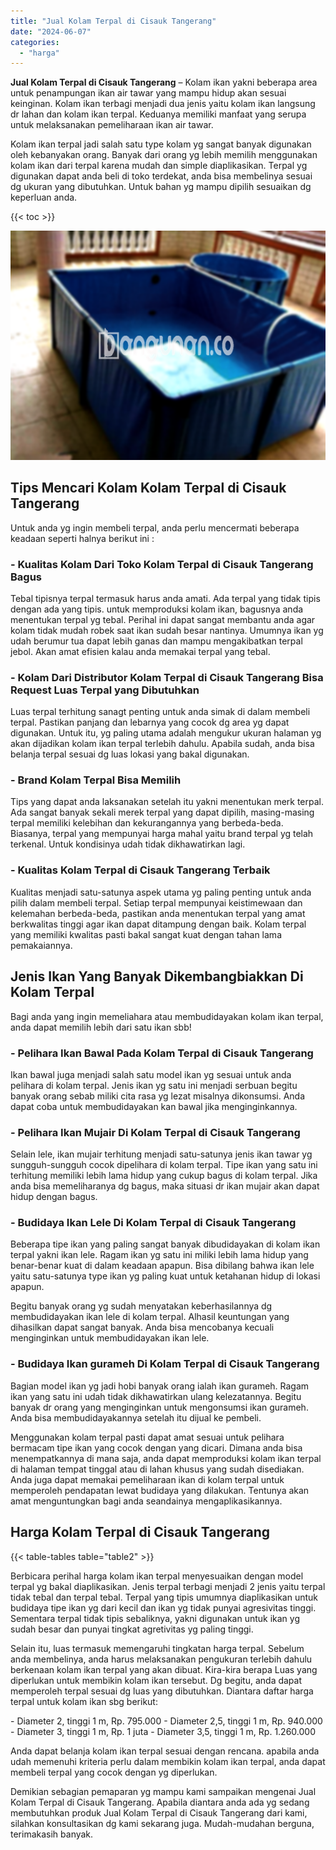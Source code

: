 ```yaml
---
title: "Jual Kolam Terpal di Cisauk Tangerang"
date: "2024-06-07"
categories: 
  - "harga"
---
```


**Jual Kolam Terpal di Cisauk Tangerang** – Kolam ikan yakni beberapa area untuk penampungan ikan air tawar yang mampu hidup akan sesuai keinginan. Kolam ikan terbagi menjadi dua jenis yaitu kolam ikan langsung dr lahan dan kolam ikan terpal. Keduanya memiliki manfaat yang serupa untuk melaksanakan pemeliharaan ikan air tawar.

Kolam ikan terpal jadi salah satu type kolam yg sangat banyak digunakan oleh kebanyakan orang. Banyak dari orang yg lebih memilih menggunakan kolam ikan dari terpal karena mudah dan simple diaplikasikan. Terpal yg digunakan dapat anda beli di toko terdekat, anda bisa membelinya sesuai dg ukuran yang dibutuhkan. Untuk bahan yg mampu dipilih sesuaikan dg keperluan anda.

{{< toc >}}

![Jual Kolam Terpal di Cisauk Tangerang](/images/jual-kolam-terpal-22.png)

## Tips Mencari Kolam Kolam Terpal di Cisauk Tangerang

Untuk anda yg ingin membeli terpal, anda perlu mencermati beberapa keadaan seperti halnya berikut ini :

### \- Kualitas Kolam Dari Toko Kolam Terpal di Cisauk Tangerang Bagus

Tebal tipisnya terpal termasuk harus anda amati. Ada terpal yang tidak tipis dengan ada yang tipis. untuk memproduksi kolam ikan, bagusnya anda menentukan terpal yg tebal. Perihal ini dapat sangat membantu anda agar kolam tidak mudah robek saat ikan sudah besar nantinya. Umumnya ikan yg udah berumur tua dapat lebih ganas dan mampu mengakibatkan terpal jebol. Akan amat efisien kalau anda memakai terpal yang tebal.

### \- Kolam Dari Distributor Kolam Terpal di Cisauk Tangerang Bisa Request Luas Terpal yang Dibutuhkan

Luas terpal terhitung sanagt penting untuk anda simak di dalam membeli terpal. Pastikan panjang dan lebarnya yang cocok dg area yg dapat digunakan. Untuk itu, yg paling utama adalah mengukur ukuran halaman yg akan dijadikan kolam ikan terpal terlebih dahulu. Apabila sudah, anda bisa belanja terpal sesuai dg luas lokasi yang bakal digunakan.

### \- Brand Kolam Terpal Bisa Memilih

Tips yang dapat anda laksanakan setelah itu yakni menentukan merk terpal. Ada sangat banyak sekali merek terpal yang dapat dipilih, masing-masing terpal memiliki kelebihan dan kekurangannya yang berbeda-beda. Biasanya, terpal yang mempunyai harga mahal yaitu brand terpal yg telah terkenal. Untuk kondisinya udah tidak dikhawatirkan lagi.

### \- Kualitas Kolam Terpal di Cisauk Tangerang Terbaik

Kualitas menjadi satu-satunya aspek utama yg paling penting untuk anda pilih dalam membeli terpal. Setiap terpal mempunyai keistimewaan dan kelemahan berbeda-beda, pastikan anda menentukan terpal yang amat berkwalitas tinggi agar ikan dapat ditampung dengan baik. Kolam terpal yang memiliki kwalitas pasti bakal sangat kuat dengan tahan lama pemakaiannya.

## Jenis Ikan Yang Banyak Dikembangbiakkan Di Kolam Terpal

Bagi anda yang ingin memeliahara atau membudidayakan kolam ikan terpal, anda dapat memilih lebih dari satu ikan sbb!

### \- Pelihara Ikan Bawal Pada Kolam Terpal di Cisauk Tangerang

Ikan bawal juga menjadi salah satu model ikan yg sesuai untuk anda pelihara di kolam terpal. Jenis ikan yg satu ini menjadi serbuan begitu banyak orang sebab miliki cita rasa yg lezat misalnya dikonsumsi. Anda dapat coba untuk membudidayakan kan bawal jika menginginkannya.

### \- Pelihara Ikan Mujair Di Kolam Terpal di Cisauk Tangerang

Selain lele, ikan mujair terhitung menjadi satu-satunya jenis ikan tawar yg sungguh-sungguh cocok dipelihara di kolam terpal. Tipe ikan yang satu ini terhitung memiliki lebih lama hidup yang cukup bagus di kolam terpal. Jika anda bisa memeliharanya dg bagus, maka situasi dr ikan mujair akan dapat hidup dengan bagus.

### \- Budidaya Ikan Lele Di Kolam Terpal di Cisauk Tangerang

Beberapa tipe ikan yang paling sangat banyak dibudidayakan di kolam ikan terpal yakni ikan lele. Ragam ikan yg satu ini miliki lebih lama hidup yang benar-benar kuat di dalam keadaan apapun. Bisa dibilang bahwa ikan lele yaitu satu-satunya type ikan yg paling kuat untuk ketahanan hidup di lokasi apapun.

Begitu banyak orang yg sudah menyatakan keberhasilannya dg membudidayakan ikan lele di kolam terpal. Alhasil keuntungan yang dihasilkan dapat sangat banyak. Anda bisa mencobanya kecuali menginginkan untuk membudidayakan ikan lele.

### \- Budidaya Ikan gurameh Di Kolam Terpal di Cisauk Tangerang

Bagian model ikan yg jadi hobi banyak orang ialah ikan gurameh. Ragam ikan yang satu ini udah tidak dikhawatirkan ulang kelezatannya. Begitu banyak dr orang yang menginginkan untuk mengonsumsi ikan gurameh. Anda bisa membudidayakannya setelah itu dijual ke pembeli.

Menggunakan kolam terpal pasti dapat amat sesuai untuk pelihara bermacam tipe ikan yang cocok dengan yang dicari. Dimana anda bisa menempatkannya di mana saja, anda dapat memproduksi kolam ikan terpal di halaman tempat tinggal atau di lahan khusus yang sudah disediakan. Anda juga dapat memakai pemeliharaan ikan di kolam terpal untuk memperoleh pendapatan lewat budidaya yang dilakukan. Tentunya akan amat menguntungkan bagi anda seandainya mengaplikasikannya.

## Harga Kolam Terpal di Cisauk Tangerang

{{< table-tables table="table2" >}}

Berbicara perihal harga kolam ikan terpal menyesuaikan dengan model terpal yg bakal diaplikasikan. Jenis terpal terbagi menjadi 2 jenis yaitu terpal tidak tebal dan terpal tebal. Terpal yang tipis umumnya diaplikasikan untuk budidaya tipe ikan yg dari kecil dan ikan yg tidak punyai agresivitas tinggi. Sementara terpal tidak tipis sebaliknya, yakni digunakan untuk ikan yg sudah besar dan punyai tingkat agretivitas yg paling tinggi.

Selain itu, luas termasuk memengaruhi tingkatan harga terpal. Sebelum anda membelinya, anda harus melaksanakan pengukuran terlebih dahulu berkenaan kolam ikan terpal yang akan dibuat. Kira-kira berapa Luas yang diperlukan untuk membikin kolam ikan tersebut. Dg begitu, anda dapat memperoleh terpal sesuai dg luas yang dibutuhkan. Diantara daftar harga terpal untuk kolam ikan sbg berikut:

\- Diameter 2, tinggi 1 m, Rp. 795.000 - Diameter 2,5, tinggi 1 m, Rp. 940.000 - Diameter 3, tinggi 1 m, Rp. 1 juta - Diameter 3,5, tinggi 1 m, Rp. 1.260.000

Anda dapat belanja kolam ikan terpal sesuai dengan rencana. apabila anda udah memenuhi kriteria perlu dalam membikin kolam ikan terpal, anda dapat membeli terpal yang cocok dengan yg diperlukan.

Demikian sebagian pemaparan yg mampu kami sampaikan mengenai Jual Kolam Terpal di Cisauk Tangerang. Apabila diantara anda ada yg sedang membutuhkan produk Jual Kolam Terpal di Cisauk Tangerang dari kami, silahkan konsultasikan dg kami sekarang juga. Mudah-mudahan berguna, terimakasih banyak.
